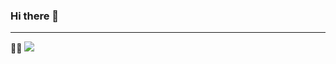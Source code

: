 ### Hi there 👋
---
👩‍⚖️
<img src="https://img.shields.io/badge/Python-3776AB?style=for-the-badge&logo=Python&logoColor=Red">
<!--
**raincross7/raincross7** is a ✨ _special_ ✨ repository because its `README.md` (this file) appears on your GitHub profile.

Here are some ideas to get you started:

- 🔭 I’m currently working on ...
- 🌱 I’m currently learning ...
- 👯 I’m looking to collaborate on ...
- 🤔 I’m looking for help with ...
- 💬 Ask me about ...
- 📫 How to reach me: ...
- 😄 Pronouns: ...
- ⚡ Fun fact: ...
-->
